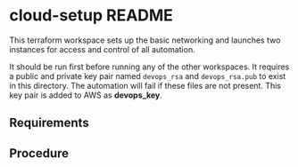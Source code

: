 # cloud-setup README

This terraform workspace sets up the basic networking and launches two instances for access and control
of all automation.

It should be run first before running any of the other workspaces.  It requires a public and private key pair
named `devops_rsa` and `devops_rsa.pub` to exist in this directory.  The automation will fail if these files are not present. This key pair is added to AWS as **devops_key**.

## Requirements


## Procedure
